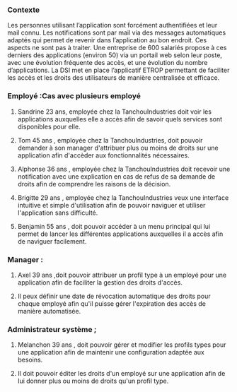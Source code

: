 ### Contexte 

Les personnes utilisant l’application sont forcément authentifiées et leur mail connu. Les
notifications sont par mail via des messages automatiques adaptés qui permet de revenir dans
l’application au bon endroit. Ces aspects ne sont pas à traiter.
Une entreprise de 600 salariés propose à ces derniers des applications (environ 50) via un
portail web selon leur poste, avec une évolution fréquente des accès, et une évolution du nombre
d’applications.
La DSI met en place l’applicatif ETROP permettant de faciliter les accès et les droits des
utilisateurs de manière centralisée et efficace.




### Employé :Cas avec plusieurs employé

1. Sandrine 23 ans, employée chez la TanchouIndustries doit voir les applications auxquelles elle a accès afin de savoir quels services sont disponibles pour elle.



2. Tom 45 ans , employée chez la TanchouIndustries, doit pouvoir demander à son manager d'attribuer plus ou moins de droits sur une application afin d'accèder aux fonctionnalités nécessaires.

3. Alphonse 36 ans , employée chez la TanchouIndustries doit recevoir une notification avec une explication en cas de refus de sa demande de droits afin de comprendre les raisons de la décision.

4. Brigitte 29 ans , employée chez la TanchouIndustries veux une interface intuitive et simple d'utilisation afin de pouvoir naviguer et utiliser l'application sans difficulté.

5. Benjamin 55 ans , doit pouvoir accéder à un menu principal qui lui permet de lancer les différentes applications auxquelles il a  accès afin de naviguer facilement.


### Manager : 

1. Axel 39 ans ,doit pouvoir attribuer un profil type à un employé pour une application afin de faciliter la gestion des droits d'accès.

2. Il peux définir une date de révocation automatique des droits pour chaque employé afin qu'il puisse gérer l'expiration des accès de manière automatisée.

### __Administrateur système__ ;

1. Melanchon 39 ans , doit pouvoir gérer et modifier les profils types pour une application afin de maintenir une configuration adaptée aux besoins.

2. Il doit  pouvoir éditer les droits d'un employé sur une application afin de lui donner plus ou moins de droits qu'un profil type.



